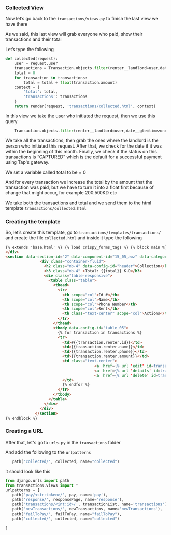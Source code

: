### Collected View

Now let’s go back to the `transactions/views.py` to finish the last view we have there

As we said, this last view will grab everyone who paid, show their transactions and their total

Let’s type the following

```python
def collected(request):
    user = request.user
    transactions = Transaction.objects.filter(renter__landlord=user,date__gte=timezone.now().replace(day=1, hour=0, minute=0, second=0, microsecond=0)).filter(status="CAPTURED")
    total = 0
    for transaction in transactions:
        total = total + float(transaction.amount)
    context = {
        'total': total,
        'transactions': transactions
    }
    return render(request, 'transactions/collected.html', context)
```

In this view we take the user who initiated the request, then we use this query

```python
    Transaction.objects.filter(renter__landlord=user,date__gte=timezone.now().replace(day=1, hour=0, minute=0, second=0, microsecond=0)).filter(status="CAPTURED")
```

We take all the transactions, then grab the ones where the landlord is the person who initiated this request. After that, we check for the date if it was within the beginning of this month. Finally, we check if the status on this transactions is “CAPTURED” which is the default for a successful payment using Tap's gateway.

We set a variable called total to be = 0

And for every transaction we increase the total by the amount that the transaction was paid, but we have to turn it into a float first because of change that might occur, for example 200.500KD etc

We take both the transactions and total and we send them to the html template `transactions/collected.html`

### Creating the template

So, let’s create this template, go to `transactions/templates/transactions/` and create the file `collected.html` and inside it type the following

```html
{% extends 'base.html' %} {% load crispy_forms_tags %} {% block main %}
</div>
<section data-section-id="2" data-component-id="15_05_awz" data-category="admin" class="py-4">
               <div class="container-fluid">
                 <h2 class="mb-4" data-config-id="header">Collection</h2>
                 <h3 class="mb-4" >Total: {{total}} K.D</h3>
                 <div class="table-responsive">
                   <table class="table">
                     <thead>
                       <tr>
                         <th scope="col">Id #</th>
                         <th scope="col">Name</th>
                         <th scope="col">Phone Number</th>
                         <th scope="col">Rent</th>
                         <th class="text-center" scope="col">Actions</th>
                       </tr>
                     </thead>
                     <tbody data-config-id="table_05">
                       {% for transaction in transactions %}
                       <tr>
                         <td>#{{transaction.renter.id}}</td>
                         <td>{{transaction.renter.name}}</td>
                         <td>{{transaction.renter.phone}}</td>
                         <td>{{transaction.renter.amount}}</td>
                         <td class="text-center">
                                       <a  href={% url 'edit' id=transaction.renter.id %} class="btn btn-primary"><i class="fa fa-edit"></i></a>
                                       <a  href={% url 'details' id=transaction.renter.id %} class="btn btn-secondary"><i class="fa fa-info-circle"></i></a>
                                       <a  href={% url 'delete' id=transaction.renter.id %} class="btn btn-danger"><i class="fa fa-trash"></i></a>
                         </td>
                         {% endfor %}
                       </tr>
                     </tbody>
                   </table>
                 </div>
               </div>
             </section>
{% endblock %}
```

### Creating a URL

After that, let's go to `urls.py` in the `transactions` folder

And add the following to the `urlpatterns`

```python
   path('collected/', collected, name="collected")
```

it should look like this

```python
from django.urls import path
from transactions.views import *
urlpatterns = [
   path('pay/<str:token>/', pay, name='pay'),
   path('response/', responsePage, name='response'),
   path('transactions/<int:id>/', transactionList, name='transactions'),
   path('newTransactions/', newTransactions, name='newTransactions'),
   path('failToPay/', failToPay, name="failToPay"),
   path('collected/', collected, name="collected")

]
```
